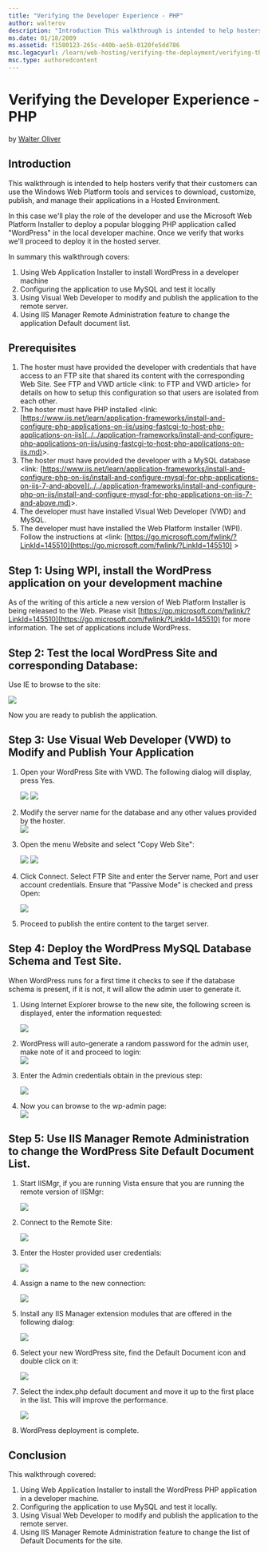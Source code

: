 ```yaml
---
title: "Verifying the Developer Experience - PHP"
author: walterov
description: "Introduction This walkthrough is intended to help hosters verify that their customers can use the Windows Web Platform tools and services to download, custom..."
ms.date: 01/18/2009
ms.assetid: f1580123-265c-440b-ae5b-0120fe5dd786
msc.legacyurl: /learn/web-hosting/verifying-the-deployment/verifying-the-developer-experience-php
msc.type: authoredcontent
---
```

Verifying the Developer Experience - PHP
====================
by [Walter Oliver](https://github.com/walterov)

## Introduction

This walkthrough is intended to help hosters verify that their customers can use the Windows Web Platform tools and services to download, customize, publish, and manage their applications in a Hosted Environment.

In this case we'll play the role of the developer and use the Microsoft Web Platform Installer to deploy a popular blogging PHP application called "WordPress" in the local developer machine. Once we verify that works we'll proceed to deploy it in the hosted server.

In summary this walkthrough covers:

1. Using Web Application Installer to install WordPress in a developer machine
2. Configuring the application to use MySQL and test it locally
3. Using Visual Web Developer to modify and publish the application to the remote server.
4. Using IIS Manager Remote Administration feature to change the application Default document list.

## Prerequisites

1. The hoster must have provided the developer with credentials that have access to an FTP site that shared its content with the corresponding Web Site. See FTP and VWD article &lt;link: to FTP and VWD article&gt; for details on how to setup this configuration so that users are isolated from each other.
2. The hoster must have PHP installed &lt;link: [https://www.iis.net/learn/application-frameworks/install-and-configure-php-applications-on-iis/using-fastcgi-to-host-php-applications-on-iis](../../application-frameworks/install-and-configure-php-applications-on-iis/using-fastcgi-to-host-php-applications-on-iis.md)&gt;.
3. The hoster must have provided the developer with a MySQL database &lt;link: [https://www.iis.net/learn/application-frameworks/install-and-configure-php-on-iis/install-and-configure-mysql-for-php-applications-on-iis-7-and-above](../../application-frameworks/install-and-configure-php-on-iis/install-and-configure-mysql-for-php-applications-on-iis-7-and-above.md)&gt;.
4. The developer must have installed Visual Web Developer (VWD) and MySQL.
5. The developer must have installed the Web Platform Installer (WPI). Follow the instructions at &lt;link: [https://go.microsoft.com/fwlink/?LinkId=145510](https://go.microsoft.com/fwlink/?LinkId=145510) &gt;

## Step 1: Using WPI, install the WordPress application on your development machine

As of the writing of this article a new version of Web Platform Installer is being released to the Web. Please visit [https://go.microsoft.com/fwlink/?LinkId=145510](https://go.microsoft.com/fwlink/?LinkId=145510) for more information. The set of applications include WordPress.

## Step 2: Test the local WordPress Site and corresponding Database:

Use IE to browse to the site:

[![](verifying-the-developer-experience-php/_static/image3.jpg)](verifying-the-developer-experience-php/_static/image2.jpg)

Now you are ready to publish the application.

## Step 3: Use Visual Web Developer (VWD) to Modify and Publish Your Application

1. Open your WordPress Site with VWD. The following dialog will display, press Yes.  
   
     [![](verifying-the-developer-experience-php/_static/image5.jpg)](verifying-the-developer-experience-php/_static/image4.jpg)
    [![](verifying-the-developer-experience-php/_static/image7.jpg)](verifying-the-developer-experience-php/_static/image6.jpg)
2. Modify the server name for the database and any other values provided by the hoster.  
     [![](verifying-the-developer-experience-php/_static/image9.jpg)](verifying-the-developer-experience-php/_static/image8.jpg)
3. Open the menu Website and select "Copy Web Site":  
   
     [![](verifying-the-developer-experience-php/_static/image11.jpg)](verifying-the-developer-experience-php/_static/image10.jpg)
    [![](verifying-the-developer-experience-php/_static/image13.jpg)](verifying-the-developer-experience-php/_static/image12.jpg)
4. Click Connect. Select FTP Site and enter the Server name, Port and user account credentials. Ensure that "Passive Mode" is checked and press Open:  
   
    [![](verifying-the-developer-experience-php/_static/image15.jpg)](verifying-the-developer-experience-php/_static/image14.jpg)
5. Proceed to publish the entire content to the target server.

## Step 4: Deploy the WordPress MySQL Database Schema and Test Site.

When WordPress runs for a first time it checks to see if the database schema is present, if it is not, it will allow the admin user to generate it.

1. Using Internet Explorer browse to the new site, the following screen is displayed, enter the information requested:  
   
    [![](verifying-the-developer-experience-php/_static/image18.jpg)](verifying-the-developer-experience-php/_static/image17.jpg)
2. WordPress will auto-generate a random password for the admin user, make note of it and proceed to login:  
     [![](verifying-the-developer-experience-php/_static/image20.jpg)](verifying-the-developer-experience-php/_static/image19.jpg)
3. Enter the Admin credentials obtain in the previous step:  
   
    [![](verifying-the-developer-experience-php/_static/image22.jpg)](verifying-the-developer-experience-php/_static/image21.jpg)
4. Now you can browse to the wp-admin page:  
     [![](verifying-the-developer-experience-php/_static/image24.jpg)](verifying-the-developer-experience-php/_static/image23.jpg)

## Step 5: Use IIS Manager Remote Administration to change the WordPress Site Default Document List.

1. Start IISMgr, if you are running Vista ensure that you are running the remote version of IISMgr:  
   
    [![](verifying-the-developer-experience-php/_static/image26.jpg)](verifying-the-developer-experience-php/_static/image25.jpg)
2. Connect to the Remote Site:  
   
    [![](verifying-the-developer-experience-php/_static/image28.jpg)](verifying-the-developer-experience-php/_static/image27.jpg)
3. Enter the Hoster provided user credentials:  
   
    [![](verifying-the-developer-experience-php/_static/image31.jpg)](verifying-the-developer-experience-php/_static/image30.jpg)
4. Assign a name to the new connection:  
   
    [![](verifying-the-developer-experience-php/_static/image33.jpg)](verifying-the-developer-experience-php/_static/image32.jpg)
5. Install any IIS Manager extension modules that are offered in the following dialog:  
   
    [![](verifying-the-developer-experience-php/_static/image35.jpg)](verifying-the-developer-experience-php/_static/image34.jpg)
6. Select your new WordPress site, find the Default Document icon and double click on it:  
   
    [![](verifying-the-developer-experience-php/_static/image37.jpg)](verifying-the-developer-experience-php/_static/image36.jpg)
7. Select the index.php default document and move it up to the first place in the list. This will improve the performance.  
   
    [![](verifying-the-developer-experience-php/_static/image39.jpg)](verifying-the-developer-experience-php/_static/image38.jpg)
8. WordPress deployment is complete.

## Conclusion

This walkthrough covered:

1. Using Web Application Installer to install the WordPress PHP application in a developer machine.
2. Configuring the application to use MySQL and test it locally.
3. Using Visual Web Developer to modify and publish the application to the remote server.
4. Using IIS Manager Remote Administration feature to change the list of Default Documents for the site.